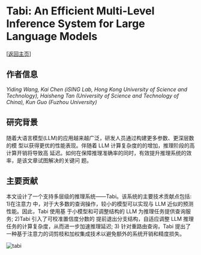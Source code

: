 # Tabi: An Efficient Multi-Level Inference System for Large Language Models

\[[返回主页](../../README.md)\]

## 作者信息
*Yiding Wang, Kai Chen (iSING Lab, Hong Kong University of Science and Technology), Haisheng Tan (University of Science and Technology of China), Kun Guo (Fuzhou University)*

## 研究背景
随着大语言模型(LLM)的应用越来越广泛，研发人员通过构建更多参数、更深层数的模 型以获得更优的性能表现。伴随着 LLM 计算复杂度的的增加，推理阶段的高计算开销将导致高 延迟。如何在保障推理准确率的同时，有效提升推理系统的效率，是该文章试图解决的关键问 题。

## 主要贡献
本文设计了一个支持多层级的推理系统——Tabi。该系统的主要技术贡献点包括: 1)在注意力 中，对于大多数的查询操作，较小的模型可以实现与 LLM 近似的预测性能。因此，Tabi 使用基 于小模型和可调整结构的 LLM 为推理任务提供查询服务; 2)Tabi 引入了可校准置信度分数的 提前退出分支结构，自适应调整 LLM 推理任务的计算复杂度，从而进一步加速推理延迟; 3) 针对重路由查询，Tabi 提出了一种基于注意力的词剪枝和加权集成技术以避免额外的系统开销和精度损失。

![tabi](../../figs/eurosys23-tabi.png)